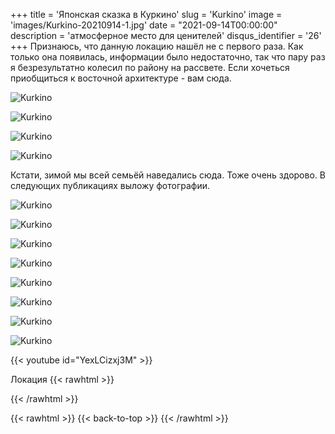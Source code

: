 +++
title = 'Японская сказка в Куркино'
slug = 'Kurkino'
image = 'images/Kurkino-20210914-1.jpg'
date = "2021-09-14T00:00:00"
description = 'атмосферное место для ценителей'
disqus_identifier = '26'
+++
Признаюсь, что данную локацию нашёл не с первого раза. Как только она появилась, информации было недостаточно, так что пару раз я безрезультатно колесил по району на рассвете.
Если хочеться приобщиться к восточной архитектуре - вам сюда.

![Kurkino](/images/Kurkino-20210914-2.jpg)

![Kurkino](/images/Kurkino-20210914-3.jpg)

![Kurkino](/images/Kurkino-20210914-4.jpg)

![Kurkino](/images/Kurkino-20210914-5.jpg)

Кстати, зимой мы всей семьёй наведались сюда. Тоже очень здорово. В следующих публикациях выложу фотографии.

![Kurkino](/images/Kurkino-20210914-6.jpg)

![Kurkino](/images/Kurkino-20210914-7.jpg)

![Kurkino](/images/Kurkino-20210914-8.jpg)

![Kurkino](/images/Kurkino-20210914-9.jpg)

![Kurkino](/images/Kurkino-20210914-10.jpg)

![Kurkino](/images/Kurkino-20210914-11.jpg)

![Kurkino](/images/Kurkino-20210914-12.jpg)

![Kurkino](/images/Kurkino-20210914-13.jpg)


{{< youtube id="YexLCizxj3M" >}}

Локация
{{< rawhtml >}}
<div class="yandex-map-container">
<script type="text/javascript" charset="utf-8" async src="https://api-maps.yandex.ru/services/constructor/1.0/js/?um=constructor%3Ab29dcb530f04fe8201356974bcd691b7a94075e8b1afca0db8d6a947257abb80&amp;width=800&amp;height=400&amp;lang=ru_RU&amp;scroll=true"></script>
</div>
{{< /rawhtml >}}

{{< rawhtml >}}
{{< back-to-top >}}
{{< /rawhtml >}}
